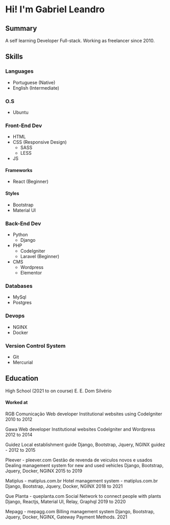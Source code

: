 # Hi! I'm Gabriel Leandro

## Summary

A self learning Developer Full-stack.
Working as freelancer since 2010.


## Skills

### Languages
* Portuguese (Native)
* English (Intermediate)


### O.S
* Ubuntu


### Front-End Dev
* HTML
* CSS (Responsive Design)
  * SASS
  * LESS
* JS
#### Frameworks
* React (Beginner)
#### Styles
* Bootstrap
* Material UI


### Back-End Dev
* Python
  * Django
* PHP
  * CodeIgniter
  * Laravel (Beginner)
* CMS
  * Wordpress
  * Elementor


### Databases
* MySql
* Postgres


### Devops
* NGINX
* Docker


### Version Control System
* Git
* Mercurial


## Education

High School (2021 to on course)
E. E. Dom Silvério


#### Worked at

RGB Comunicação
Web developer
Institutional websites using CodeIgniter
2010 to 2012

Gawa
Web developer
Institutional websites
CodeIgniter and Wordpress
2012 to 2014

Guidez
Local establishment guide 
Django, Bootstrap, Jquery, NGINX
guidez - 2012 to 2015

Pleever - pleever.com
Gestão de revenda de veiculos novos e usados
Dealing management system for new and used vehicles 
Django, Bootstrap, Jquery, Docker, NGINX
2015 to 2019 

Matiplus - matiplus.com.br
Hotel management system - matiplus.com.br
Django, Bootstrap, Jquery, Docker, NGINX
2018 to 2021

Que Planta - queplanta.com
Social Network to connect people with plants
Django, Reactjs, Material UI, Relay, Graphql
2019 to 2020

Mepagg - mepagg.com
Billing management system
Django, Bootstrap, Jquery, Docker, NGINX, Gateway Payment Methods.
2021
